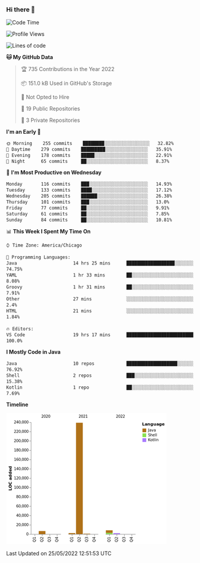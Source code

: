 ### Hi there 👋


<!--START_SECTION:waka-->
![Code Time](http://img.shields.io/badge/Code%20Time-2%2C274%20hrs%2022%20mins-blue)

![Profile Views](http://img.shields.io/badge/Profile%20Views-0-blue)

![Lines of code](https://img.shields.io/badge/From%20Hello%20World%20I%27ve%20Written-259%20Thousand%20lines%20of%20code-blue)

**🐱 My GitHub Data** 

> 🏆 735 Contributions in the Year 2022
 > 
> 📦 151.0 kB Used in GitHub's Storage 
 > 
> 🚫 Not Opted to Hire
 > 
> 📜 19 Public Repositories 
 > 
> 🔑 3 Private Repositories  
 > 
**I'm an Early 🐤** 

```text
🌞 Morning    255 commits    ████████░░░░░░░░░░░░░░░░░   32.82% 
🌆 Daytime    279 commits    █████████░░░░░░░░░░░░░░░░   35.91% 
🌃 Evening    178 commits    █████░░░░░░░░░░░░░░░░░░░░   22.91% 
🌙 Night      65 commits     ██░░░░░░░░░░░░░░░░░░░░░░░   8.37%

```
📅 **I'm Most Productive on Wednesday** 

```text
Monday       116 commits    ███░░░░░░░░░░░░░░░░░░░░░░   14.93% 
Tuesday      133 commits    ████░░░░░░░░░░░░░░░░░░░░░   17.12% 
Wednesday    205 commits    ██████░░░░░░░░░░░░░░░░░░░   26.38% 
Thursday     101 commits    ███░░░░░░░░░░░░░░░░░░░░░░   13.0% 
Friday       77 commits     ██░░░░░░░░░░░░░░░░░░░░░░░   9.91% 
Saturday     61 commits     ██░░░░░░░░░░░░░░░░░░░░░░░   7.85% 
Sunday       84 commits     ██░░░░░░░░░░░░░░░░░░░░░░░   10.81%

```


📊 **This Week I Spent My Time On** 

```text
⌚︎ Time Zone: America/Chicago

💬 Programming Languages: 
Java                     14 hrs 25 mins      ██████████████████░░░░░░░   74.75% 
YAML                     1 hr 33 mins        ██░░░░░░░░░░░░░░░░░░░░░░░   8.08% 
Groovy                   1 hr 31 mins        ██░░░░░░░░░░░░░░░░░░░░░░░   7.91% 
Other                    27 mins             ░░░░░░░░░░░░░░░░░░░░░░░░░   2.4% 
HTML                     21 mins             ░░░░░░░░░░░░░░░░░░░░░░░░░   1.84%

🔥 Editors: 
VS Code                  19 hrs 17 mins      █████████████████████████   100.0%

```

**I Mostly Code in Java** 

```text
Java                     10 repos            ███████████████████░░░░░░   76.92% 
Shell                    2 repos             ███░░░░░░░░░░░░░░░░░░░░░░   15.38% 
Kotlin                   1 repo              ██░░░░░░░░░░░░░░░░░░░░░░░   7.69%

```


**Timeline**

![Chart not found](https://raw.githubusercontent.com/powercasgamer/powercasgamer/master/charts/bar_graph.png) 


 Last Updated on 25/05/2022 12:51:53 UTC
<!--END_SECTION:waka-->
